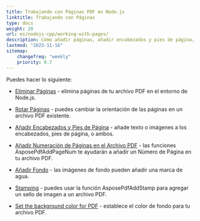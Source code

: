 ```yaml
---
title: Trabajando con Páginas PDF en Node.js
linktitle: Trabajando con Páginas
type: docs
weight: 20
url: es/nodejs-cpp/working-with-pages/
description: Cómo añadir páginas, añadir encabezados y pies de página, rotar páginas puedes conocer en esta sección. Aspose.PDF para Node.js a través de C++ te explica todos los detalles sobre este tema.
lastmod: "2023-11-16"
sitemap:
    changefreq: "weekly"
    priority: 0.7
---
```


Puedes hacer lo siguiente:

- [Eliminar Páginas](/pdf/nodejs-cpp/delete-pages/) - elimina páginas de tu archivo PDF en el entorno de Node.js.
- [Rotar Páginas](/pdf/nodejs-cpp/rotate-pages/) - puedes cambiar la orientación de las páginas en un archivo PDF existente.
- [Añadir Encabezados y Pies de Página](/pdf/nodejs-cpp/add-headers-and-footers-of-pdf-file/) - añade texto o imágenes a los encabezados, pies de página, o ambos.
- [Añadir Numeración de Páginas en el Archivo PDF](/pdf/nodejs-cpp/add-page-number/) - las funciones AsposePdfAddPageNum te ayudarán a añadir un Número de Página en tu archivo PDF.

- [Añadir Fondo](/pdf/nodejs-cpp/add-background/) - las imágenes de fondo pueden añadir una marca de agua.
- [Stamping](/pdf/nodejs-cpp/stamping/) - puedes usar la función AsposePdfAddStamp para agregar un sello de imagen a un archivo PDF.
- [Set the background color for PDF](/pdf/nodejs-cpp/set-background-color/) - establece el color de fondo para tu archivo PDF.
